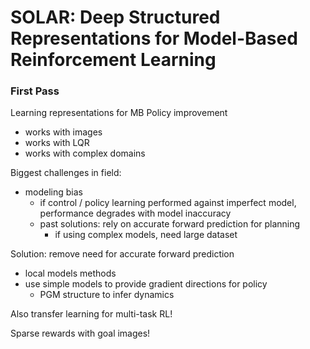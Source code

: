 # SOLAR: Deep Structured Representations for Model-Based Reinforcement Learning

### First Pass

Learning representations for MB Policy improvement

- works with images
- works with LQR
- works with complex domains



Biggest challenges in field:

- modeling bias
  - if control / policy learning performed against imperfect model, performance degrades with model inaccuracy
  - past solutions: rely on accurate forward prediction for planning
    - if using complex models, need large dataset

Solution: remove need for accurate forward prediction

- local models methods
- use simple models to provide gradient directions for policy
  - PGM structure to infer dynamics

Also transfer learning for multi-task RL!

Sparse rewards with goal images!



